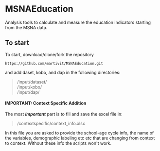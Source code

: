 # MSNAEducation
Analysis tools to calculate and measure the education indicators starting from the MSNA data. 

## To start
To start, download/clone/fork the repository 

 ``` 
https://github.com/martivit/MSNAEducation.git
 ```

and add daset, kobo, and dap in the following directories:<br />
> /input/dataset/ <br />
> /input/kobo/  <br />
> /input/dap/ <br />

#### IMPORTANT: Context Specific Addition
The most ***important*** part is to fill and save the excel file in: <br />

> /contextspecific/context_info.xlsx <br />

In this file you are asked to provide the school-age cycle info, the name of the variables, demographic labeling etc etc that are changing from context to context. 
Without these info the scripts won't work. 
